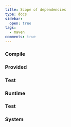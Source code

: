```yaml
---
title: Scope of dependencies
type: docs
sidebar:
  open: true
tags:
  - maven
comments: true
---
```



### Compile

### Provided

### Test

### Runtime

### Test

### System
